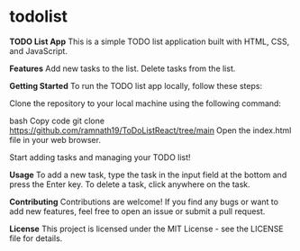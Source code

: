 # todolist

**TODO List App**
This is a simple TODO list application built with HTML, CSS, and JavaScript.

**Features**
Add new tasks to the list.
Delete tasks from the list.

**Getting Started**
To run the TODO list app locally, follow these steps:

Clone the repository to your local machine using the following command:

bash
Copy code
git clone https://github.com/ramnath19/ToDoListReact/tree/main
Open the index.html file in your web browser.

Start adding tasks and managing your TODO list!

**Usage**
To add a new task, type the task in the input field at the bottom and press the Enter key.
To delete a task, click anywhere on the task.

**Contributing**
Contributions are welcome! If you find any bugs or want to add new features, feel free to open an issue or submit a pull request.

**License**
This project is licensed under the MIT License - see the LICENSE file for details.
